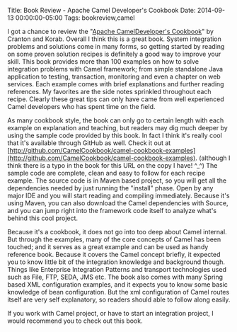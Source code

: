 Title: Book Review - Apache Camel Developer's Cookbook
Date: 2014-09-13 00:00:00-05:00
Tags: bookreview,camel



I got a chance to review the "[Apache CamelDeveloper's Cookbook](https://www.packtpub.com/application-development/apache-camel-developers-cookbook)" by Cranton and Korab. Overall I think this is a
great book. System integration problems and solutions come in many forms, so
getting started by reading on some proven solution recipes is definitely a good
way to improve your skill. This book provides more than 100 examples on how to
solve integration problems with Camel framework; from simple standalone Java
application to testing, transaction, monitoring and even a chapter on web
services. Each example comes with brief explanations and further reading
references. My favorites are the side notes sprinkled throughout each recipe.
Clearly these great tips can only have came from well experienced Camel
developers who has spent time on the field. 

As many cookbook style, the book can only go to certain length with each example
on explanation and teaching, but readers may dig much deeper by using the
sample code provided by this book. In fact I think it's really cool that it's available
through GitHub as well. Check it out at [http://github.com/CamelCookbook/camel-cookbook-examples](http://github.com/CamelCookbook/camel-cookbook-examples).
(although I think there is a typo in the book for this URL on the copy I have!
^_^) The sample code are complete, clean and easy to follow for each recipe
example. The source code is in Maven based project, so you will get all the
dependencies needed by just running the "install" phase. Open by any
major IDE and you will start reading and compiling immediately. Because it's
using Maven, you can also download the Camel dependencies with Source, and you
can jump right into the framework code itself to analyze what's behind this
cool project.

Because it's a cookbook, it does not go into too deep about Camel internal. But
through the examples, many of the core concepts of Camel has been touched; and
it serves as a great example and can be used as handy reference book. Because
it covers the Camel concept briefly, it expected you to know little bit of the
integration knowledge and background though. Things like Enterprise Integration
Patterns and transport technologies used such as File, FTP, SEDA, JMS etc. The
book also comes with many Spring based XML configuration examples, and it
expects you to know some basic knowledge of bean configuration. But the xml
configuration of Camel routes itself are very self explanatory, so readers should able to follow along easily.

If you work with Camel project, or have to start an integration project, I
would recommend you to check out this book.

